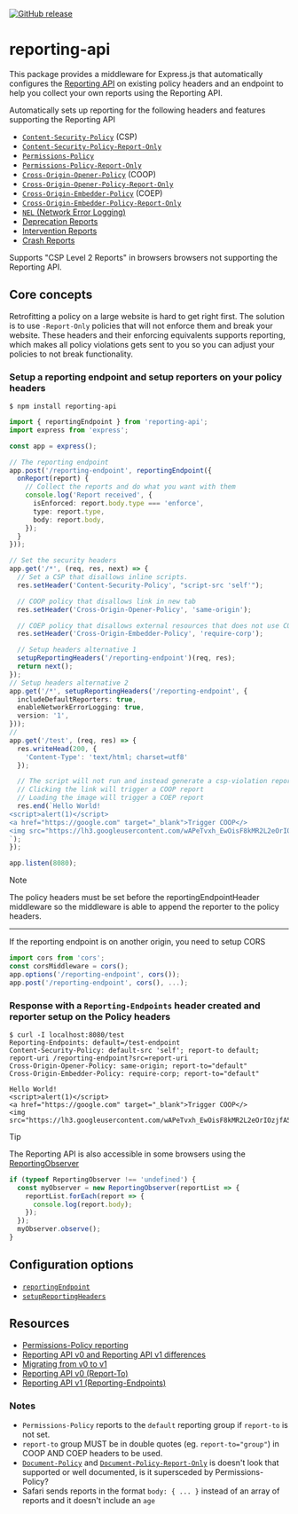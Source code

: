 [![GitHub release](https://img.shields.io/npm/v/reporting-api.svg?style=flat-square)](https://www.npmjs.com/package/reporting-api)

# reporting-api

This package provides a middleware for Express.js that automatically configures the [Reporting API](https://w3c.github.io/reporting/) on existing policy headers and an endpoint to help you collect your own reports using the Reporting API.

Automatically sets up reporting for the following headers and features supporting the Reporting API
- [`Content-Security-Policy`](https://developer.mozilla.org/en-US/docs/Web/HTTP/CSP) (CSP)
- [`Content-Security-Policy-Report-Only`](https://developer.mozilla.org/en-US/docs/Web/HTTP/Headers/Content-Security-Policy-Report-Only)
- [`Permissions-Policy`](https://developer.mozilla.org/en-US/docs/Web/HTTP/Permissions_Policy)
- [`Permissions-Policy-Report-Only`](https://github.com/w3c/webappsec-permissions-policy/blob/main/reporting.md
)
- [`Cross-Origin-Opener-Policy`](https://developer.mozilla.org/en-US/docs/Web/HTTP/Headers/Cross-Origin-Opener-Policy) (COOP)
- [`Cross-Origin-Opener-Policy-Report-Only`](https://github.com/camillelamy/explainers/blob/main/coop_reporting.md)
- [`Cross-Origin-Embedder-Policy`](https://developer.mozilla.org/en-US/docs/Web/HTTP/Headers/Cross-Origin-Embedder-Policy)  (COEP)
- [`Cross-Origin-Embedder-Policy-Report-Only`](https://gist.github.com/yutakahirano/f14f15bd1595e1e913b0870649000470)
- [`NEL` (Network Error Logging)](https://developer.mozilla.org/en-US/docs/Web/HTTP/Network_Error_Logging)
- [Deprecation Reports](https://wicg.github.io/deprecation-reporting/)
- [Intervention Reports](https://wicg.github.io/intervention-reporting/)
- [Crash Reports](https://wicg.github.io/crash-reporting/)

Supports "CSP Level 2 Reports" in browsers browsers not supporting the Reporting API.

## Core concepts

Retrofitting a policy on a large website is hard to get right first. The solution is to use `-Report-Only` policies that will not enforce them and break your website. These headers and their enforcing equivalents supports reporting, which makes all policy violations gets sent to you so you can adjust your policies to not break functionality. 

### Setup a reporting endpoint and setup reporters on your policy headers

```
$ npm install reporting-api
```

```ts
import { reportingEndpoint } from 'reporting-api';
import express from 'express';

const app = express();

// The reporting endpoint
app.post('/reporting-endpoint', reportingEndpoint({
  onReport(report) {
    // Collect the reports and do what you want with them
    console.log('Report received', {
      isEnforced: report.body.type === 'enforce',
      type: report.type,
      body: report.body,
    });
  }
}));

// Set the security headers
app.get('/*', (req, res, next) => {
  // Set a CSP that disallows inline scripts.
  res.setHeader('Content-Security-Policy', "script-src 'self'");

  // COOP policy that disallows link in new tab
  res.setHeader('Cross-Origin-Opener-Policy', 'same-origin');

  // COEP policy that disallows external resources that does not use CORS or CORP (Cross-Origin-Resource-Policy)
  res.setHeader('Cross-Origin-Embedder-Policy', 'require-corp');

  // Setup headers alternative 1
  setupReportingHeaders('/reporting-endpoint')(req, res);
  return next();
});
// Setup headers alternative 2
app.get('/*', setupReportingHeaders('/reporting-endpoint', {
  includeDefaultReporters: true,
  enableNetworkErrorLogging: true,
  version: '1',
}));
// 
app.get('/test', (req, res) => {
  res.writeHead(200, {
    'Content-Type': 'text/html; charset=utf8'
  });

  // The script will not run and instead generate a csp-violation report
  // Clicking the link will trigger a COOP report
  // Loading the image will trigger a COEP report
  res.end(`Hello World!
<script>alert(1)</script>
<a href="https://google.com" target="_blank">Trigger COOP</>
<img src="https://lh3.googleusercontent.com/wAPeTvxh_EwOisF8kMR2L2eOrIOzjfA5AjE28W5asyfGeH85glwrO6zyqL71dCC26R63chADTO7DLOjnqRoXXOAB8t2f4C3QnU6o0BA">
`);
});

app.listen(8080);
```

> [!NOTE]
> The policy headers must be set before the reportingEndpointHeader middleware so the middleware is able to append the reporter to the policy headers.
> ***
> If the reporting endpoint is on another origin, you need to setup CORS
> ```ts
> import cors from 'cors';
> const corsMiddleware = cors();
> app.options('/reporting-endpoint', cors());
> app.post('/reporting-endpoint', cors(), ...);
> ```

### Response with a `Reporting-Endpoints` header created and reporter setup on the Policy headers
```
$ curl -I localhost:8080/test
Reporting-Endpoints: default=/test-endpoint
Content-Security-Policy: default-src 'self'; report-to default; report-uri /reporting-endpoint?src=report-uri
Cross-Origin-Opener-Policy: same-origin; report-to="default"
Cross-Origin-Embedder-Policy: require-corp; report-to="default"

Hello World!
<script>alert(1)</script>
<a href="https://google.com" target="_blank">Trigger COOP</>
<img src="https://lh3.googleusercontent.com/wAPeTvxh_EwOisF8kMR2L2eOrIOzjfA5AjE28W5asyfGeH85glwrO6zyqL71dCC26R63chADTO7DLOjnqRoXXOAB8t2f4C3QnU6o0BA">
```

> [!TIP]
> 
> The Reporting API is also accessible in some browsers using the [ReportingObserver](https://developer.mozilla.org/en-US/docs/Web/API/ReportingObserver)
> ```js
> if (typeof ReportingObserver !== 'undefined') {
>   const myObserver = new ReportingObserver(reportList => {
>     reportList.forEach(report => {
>       console.log(report.body);
>     });
>   });
>   myObserver.observe();
> }
>```

## Configuration options

- [`reportingEndpoint`](./src/reporting-endpoint.ts)
- [`setupReportingHeaders`](./src/setup-headers.ts)

## Resources

- [Permissions-Policy reporting](https://github.com/w3c/webappsec-permissions-policy/blob/main/reporting.md)
- [Reporting API v0 and Reporting API v1 differences](https://chromium.googlesource.com/chromium/src/+/HEAD/net/reporting/README.md#supporting-both-v0-and-v1-reporting-in-the-same-codebase)
- [Migrating from v0 to v1](https://developer.chrome.com/blog/reporting-api-migration)
- [Reporting API v0 (Report-To)](https://www.w3.org/TR/reporting/)
- [Reporting API v1 (Reporting-Endpoints)](https://w3c.github.io/reporting/)

### Notes

- `Permissions-Policy` reports to the `default` reporting group if `report-to` is not set.
- `report-to` group MUST be in double quotes (eg. `report-to="group"`) in COOP AND COEP headers to be used.
- [`Document-Policy`](https://wicg.github.io/document-policy/) and [`Document-Policy-Report-Only`](https://wicg.github.io/document-policy/) is doesn't look that supported or well documented, is it supersceded by Permissions-Policy?
- Safari sends reports in the format `body: { ... }` instead of an array of reports and it doesn't include an `age`
